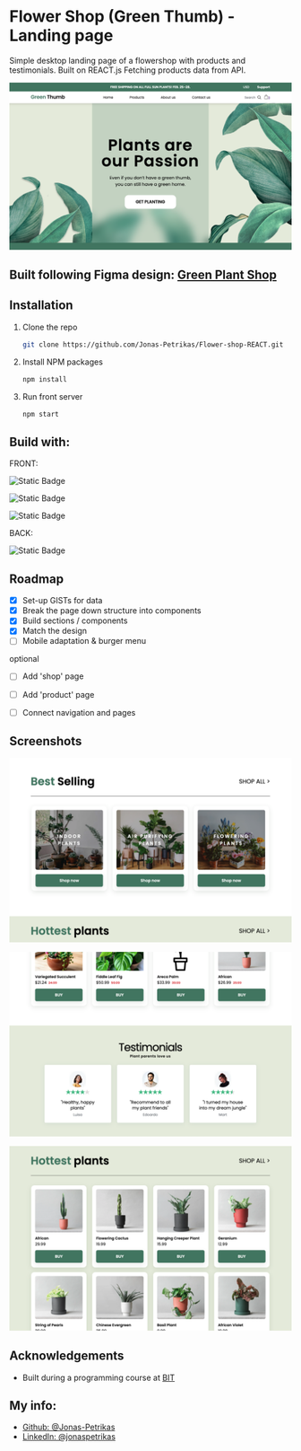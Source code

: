 
# Flower Shop (Green Thumb) - Landing page
Simple desktop landing page of a flowershop with products and testimonials. Built on REACT.js Fetching products data from API.

![App Screenshot](./screenshots/Screenshot%202025-03-19%20at%2017.00.29.png)

## Built following Figma design: [Green Plant Shop](https://www.figma.com/design/OpHShyjtKZ6zYUEy7KQgzy/Green-Plant-shop?node-id=81-4362&t=mWyBsgIfLbpgFC1b-0)



## Installation

1. Clone the repo
   ```sh
   git clone https://github.com/Jonas-Petrikas/Flower-shop-REACT.git
   ```
2. Install NPM packages
   ```sh
   npm install
   ```

3. Run front server
   ```sh
   npm start
   ```
    
## Build with:

FRONT:

![Static Badge](https://img.shields.io/badge/HTML-forestgreen?logo=html5&logoColor=white)

![Static Badge](https://img.shields.io/badge/CSS-forestgreen?style=flat&logo=CSS&logoColor=white)

![Static Badge](https://img.shields.io/badge/JavaScript-forestgreen?style=flat&logo=javascript&logoColor=white)

BACK:

![Static Badge](https://img.shields.io/badge/React-forestgreen?style=flat&logo=react&logoColor=white)



## Roadmap
- [x] Set-up GISTs for data
- [x] Break the page down structure into components
- [x] Build sections / components
- [x] Match the design
- [ ] Mobile adaptation & burger menu

optional
- [ ] Add 'shop' page
- [ ] Add 'product' page
- [ ] Connect navigation and pages


## Screenshots

![App Screenshot](./screenshots/Screenshot%202025-03-19%20at%2017.01.02.png)

![App Screenshot](./screenshots/Screenshot%202025-03-19%20at%2017.01.24.png)

![App Screenshot](./screenshots/Screenshot%202025-03-19%20at%2017.01.13.png)



## Acknowledgements
- Built during a programming course at [BIT](https://bit.lt/)

## My info: 
- [Github: @Jonas-Petrikas](https://github.com/Jonas-Petrikas)
- [LinkedIn: @jonaspetrikas](https://www.linkedin.com/in/jonaspetrikas/)

